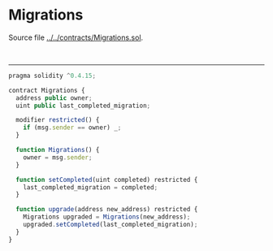 # Migrations

Source file [../../contracts/Migrations.sol](../../contracts/Migrations.sol).

<br />

<hr />

```javascript
pragma solidity ^0.4.15;

contract Migrations {
  address public owner;
  uint public last_completed_migration;

  modifier restricted() {
    if (msg.sender == owner) _;
  }

  function Migrations() {
    owner = msg.sender;
  }

  function setCompleted(uint completed) restricted {
    last_completed_migration = completed;
  }

  function upgrade(address new_address) restricted {
    Migrations upgraded = Migrations(new_address);
    upgraded.setCompleted(last_completed_migration);
  }
}

```
